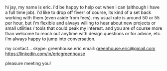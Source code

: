 hi jay,
my name is eric.
i'd be happy to help out when i can (although i have a full time job).
i'd like to drop off fiverr of course, its kind of a set back working with them (even aside from fees).
my usual rate is around 50 or 55 per hour, but i'm flexible and always willing to hear about
new projects or small utilities / tools that could peak my interest.
and you are of course more than welcome to reach out anytime with design questions or for advice, etc.
i'm always happy to jump into conversation.


my contact...
skype: greenhouse.eric
email: greenhouse.eric@gmail.com
https://linkedin.com/in/ericgreenhouse


pleasure meeting you!